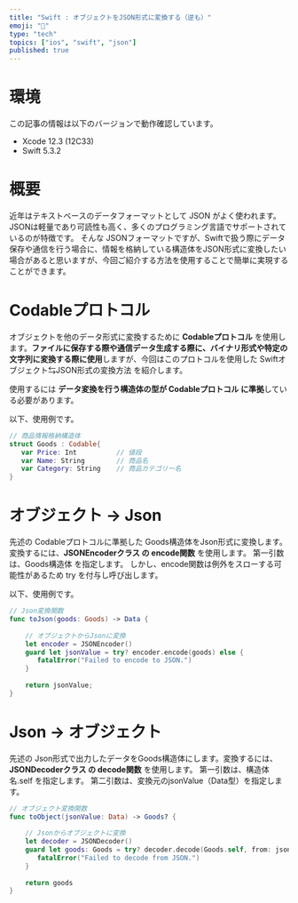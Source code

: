 ```yaml
---
title: "Swift : オブジェクトをJSON形式に変換する（逆も）"
emoji: "👏"
type: "tech"
topics: ["ios", "swift", "json"]
published: true
---
```


# 環境
この記事の情報は以下のバージョンで動作確認しています。
- Xcode 12.3 (12C33)
- Swift 5.3.2

# 概要
近年はテキストベースのデータフォーマットとして JSON がよく使われます。JSONは軽量であり可読性も高く、多くのプログラミング言語でサポートされているのが特徴です。
そんな JSONフォーマットですが、Swiftで扱う際にデータ保存や通信を行う場合に、情報を格納している構造体をJSON形式に変換したい場合があると思いますが、今回ご紹介する方法を使用することで簡単に実現することができます。

# Codableプロトコル
オブジェクトを他のデータ形式に変換するために **Codableプロトコル** を使用します。**ファイルに保存する際や通信データ生成する際に、バイナリ形式や特定の文字列に変換する際に使用**しますが、今回はこのプロトコルを使用した Swiftオブジェクト⇆JSON形式の変換方法 を紹介します。

使用するには **データ変換を行う構造体の型が Codableプロトコル に準拠**している必要があります。

以下、使用例です。

```swift
// 商品情報格納構造体
struct Goods : Codable{
   var Price: Int          // 値段
   var Name: String        // 商品名
   var Category: String    // 商品カテゴリー名
}
```

# オブジェクト → Json
先述の Codableプロトコルに準拠した Goods構造体をJson形式に変換します。変換するには、**JSONEncoderクラス の encode関数** を使用します。
第一引数は、Goods構造体 を指定します。
しかし、encode関数は例外をスローする可能性があるため try を付与し呼び出します。

以下、使用例です。

```swift
// Json変換関数
func toJson(goods: Goods) -> Data {
       
    // オブジェクトからJsonに変換
    let encoder = JSONEncoder()
    guard let jsonValue = try? encoder.encode(goods) else {
       fatalError("Failed to encode to JSON.")
    }
       
    return jsonValue;
}
```

# Json → オブジェクト
先述の Json形式で出力したデータをGoods構造体にします。変換するには、**JSONDecoderクラス の decode関数** を使用します。
第一引数は、構造体名.self を指定します。
第二引数は、変換元のjsonValue（Data型）を指定します。

```swift
// オブジェクト変換関数
func toObject(jsonValue: Data) -> Goods? {
       
    // Jsonからオブジェクトに変換
    let decoder = JSONDecoder()
    guard let goods: Goods = try? decoder.decode(Goods.self, from: jsonValue) else {
       fatalError("Failed to decode from JSON.")
    }
       
    return goods
}
```